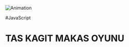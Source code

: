 ![Animation](https://github.com/Kadir-Gursoy/TAS-KAGIT-MAKAS/blob/main/tas-kag%C4%B1t-makas.gif)



















#JavaScript


# TAS KAGIT MAKAS OYUNU
